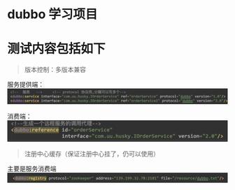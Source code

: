 # dubbo 学习项目
 

# 测试内容包括如下
   > 版本控制：多版本兼容
   
   服务提供端：
   ![核心配置](doc/media/1e88bab5.png)
    
   消费端：
   ![核心配置](doc/media/ddd88e09.png)
    
   > 注册中心缓存（保证注册中心挂了，仍可以使用）
   
   主要是服务消费端
   ![核心配置](doc/media/9c817c8d.png)
    